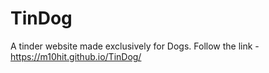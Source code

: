 # TinDog
A tinder website made exclusively for Dogs. Follow the link - https://m10hit.github.io/TinDog/


